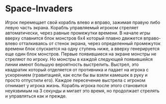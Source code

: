 # Space-Invaders
  Игрок перемещает свой корабль влево и вправо, зажимая правую либо левую часть экрана. Корабль управляемый игроком стреляет автоматически, через равные промежутки времени.  В начале игры вверху спавнится блок монстров 6x4 который плавно движется вправо-влево отталкиваясь от стенок экрана, через определенный промежуток времени блок спускается на одну ступень ниже, а вверху генерируется еще один блок монстров.   Первые появившиеся на экране монстры не стреляют по игроку. Но монстры в каждой следующей появившейся линии имеют большую вероятность выстрелить.   Выстрел, это квадратик который отделяется от противника и падает на игрока с ускорением (гравитацией, как если бы вы взяли камешек в руку и просто отпустили его).  Каждое пересечение выстрела с игроком отнимает у игрока жизнь. Корабль игрока после этого становится неуязвимым на 3 секунды и мигает это время, но продолжает стрелять и управляться как и прежде.
